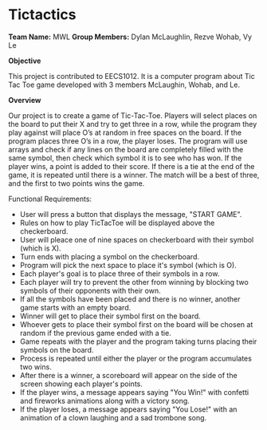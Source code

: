 # Tictactics
**Team Name:** MWL
**Group Members:** Dylan McLaughlin, Rezve Wohab, Vy Le

**Objective**

This project is contributed to EECS1012. It is a computer program about Tic Tac Toe game developed with 3 members McLaughin, Wohab, and Le.

**Overview**

Our project is to create a game of Tic-Tac-Toe. Players will select places on the board to put their X and try to get three in a row, while the program they play against will place O’s at random in free spaces on the board. If the program places three O’s in a row, the player loses. The program will use arrays and check if any lines on the board are completely filled with the same symbol, then check which symbol it is to see who has won. If the player wins, a point is added to their score. If there is a tie at the end of the game, it is repeated until there is a winner. The match will be a best of three, and the first to two points wins the game.


Functional Requirements:
- User will press a button that displays the message, "START GAME".
- Rules on how to play TicTacToe will be displayed above the checkerboard.
- User will pleace one of nine spaces on checkerboard with their symbol (which is X).
- Turn ends with placing a symbol on the checkerboard.
- Program will pick the next space to place it's symbol (which is O).
- Each player's goal is to place three of their symbols in a row.
- Each player will try to prevent the other from winning by blocking two symbols of their opponents with their own.
- If all the symbols have been placed and there is no winner, another game starts with an empty board.
- Winner will get to place their symbol first on the board.
- Whoever gets to place their symbol first on the board will be chosen at random if the previous game ended with a tie.
- Game repeats with the player and the program taking turns placing their symbols on the board.
- Process is repeated until either the player or the program accumulates two wins.
- After there is a winner, a scoreboard will appear on the side of the screen showing each player's points.
- If the player wins, a message appears saying "You Win!" with confetti and fireworks animations along with a victory song.
- If the player loses, a message appears saying "You Lose!" with an animation of a clown laughing and a sad trombone song.
